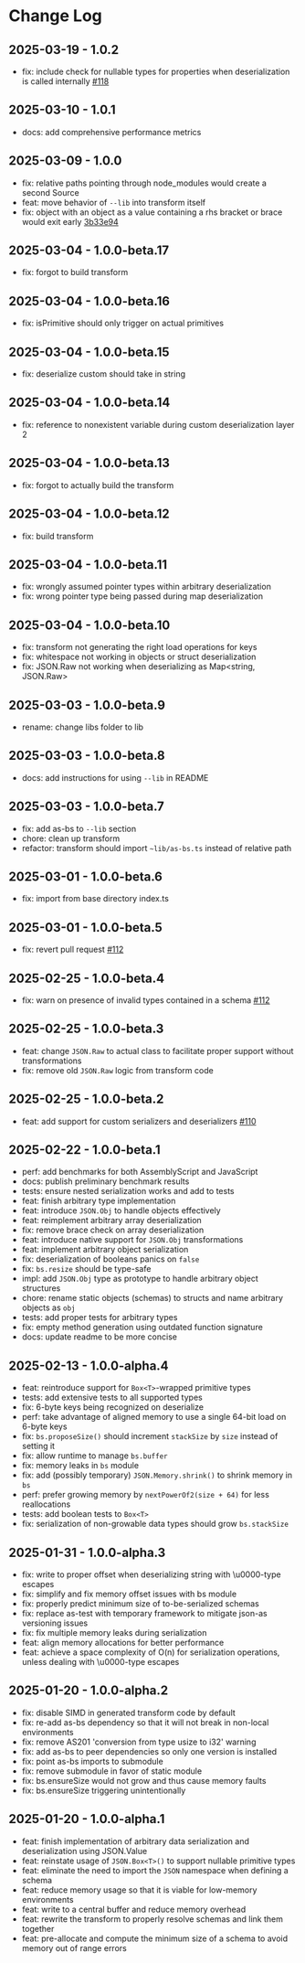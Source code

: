 # Change Log

## 2025-03-19 - 1.0.2

- fix: include check for nullable types for properties when deserialization is called internally [#118](https://github.com/JairusSW/json-as/pull/118)

## 2025-03-10 - 1.0.1

- docs: add comprehensive performance metrics

## 2025-03-09 - 1.0.0

- fix: relative paths pointing through node_modules would create a second Source
- feat: move behavior of `--lib` into transform itself
- fix: object with an object as a value containing a rhs bracket or brace would exit early [3b33e94](https://github.com/JairusSW/json-as/commit/3b33e9414dc04779d22d65272863372fcd7af4a6)

## 2025-03-04 - 1.0.0-beta.17

- fix: forgot to build transform

## 2025-03-04 - 1.0.0-beta.16

- fix: isPrimitive should only trigger on actual primitives

## 2025-03-04 - 1.0.0-beta.15

- fix: deserialize custom should take in string

## 2025-03-04 - 1.0.0-beta.14

- fix: reference to nonexistent variable during custom deserialization layer 2

## 2025-03-04 - 1.0.0-beta.13

- fix: forgot to actually build the transform

## 2025-03-04 - 1.0.0-beta.12

- fix: build transform

## 2025-03-04 - 1.0.0-beta.11

- fix: wrongly assumed pointer types within arbitrary deserialization
- fix: wrong pointer type being passed during map deserialization

## 2025-03-04 - 1.0.0-beta.10

- fix: transform not generating the right load operations for keys
- fix: whitespace not working in objects or struct deserialization
- fix: JSON.Raw not working when deserializing as Map<string, JSON.Raw>

## 2025-03-03 - 1.0.0-beta.9

- rename: change libs folder to lib

## 2025-03-03 - 1.0.0-beta.8

- docs: add instructions for using `--lib` in README

## 2025-03-03 - 1.0.0-beta.7

- fix: add as-bs to `--lib` section
- chore: clean up transform
- refactor: transform should import `~lib/as-bs.ts` instead of relative path

## 2025-03-01 - 1.0.0-beta.6

- fix: import from base directory index.ts

## 2025-03-01 - 1.0.0-beta.5

- fix: revert pull request [#112](https://github.com/JairusSW/json-as/pull/112)

## 2025-02-25 - 1.0.0-beta.4

- fix: warn on presence of invalid types contained in a schema [#112](https://github.com/JairusSW/json-as/pull/112)

## 2025-02-25 - 1.0.0-beta.3

- feat: change `JSON.Raw` to actual class to facilitate proper support without transformations
- fix: remove old `JSON.Raw` logic from transform code

## 2025-02-25 - 1.0.0-beta.2

- feat: add support for custom serializers and deserializers [#110](https://github.com/JairusSW/json-as/pull/110)

## 2025-02-22 - 1.0.0-beta.1

- perf: add benchmarks for both AssemblyScript and JavaScript
- docs: publish preliminary benchmark results
- tests: ensure nested serialization works and add to tests
- feat: finish arbitrary type implementation
- feat: introduce `JSON.Obj` to handle objects effectively
- feat: reimplement arbitrary array deserialization
- fix: remove brace check on array deserialization
- feat: introduce native support for `JSON.Obj` transformations
- feat: implement arbitrary object serialization
- fix: deserialization of booleans panics on `false`
- fix: `bs.resize` should be type-safe
- impl: add `JSON.Obj` type as prototype to handle arbitrary object structures
- chore: rename static objects (schemas) to structs and name arbitrary objects as `obj`
- tests: add proper tests for arbitrary types
- fix: empty method generation using outdated function signature
- docs: update readme to be more concise

## 2025-02-13 - 1.0.0-alpha.4

- feat: reintroduce support for `Box<T>`-wrapped primitive types
- tests: add extensive tests to all supported types
- fix: 6-byte keys being recognized on deserialize
- perf: take advantage of aligned memory to use a single 64-bit load on 6-byte keys
- fix: `bs.proposeSize()` should increment `stackSize` by `size` instead of setting it
- fix: allow runtime to manage `bs.buffer`
- fix: memory leaks in `bs` module
- fix: add (possibly temporary) `JSON.Memory.shrink()` to shrink memory in `bs`
- perf: prefer growing memory by `nextPowerOf2(size + 64)` for less reallocations
- tests: add boolean tests to `Box<T>`
- fix: serialization of non-growable data types should grow `bs.stackSize`

## 2025-01-31 - 1.0.0-alpha.3

- fix: write to proper offset when deserializing string with \u0000-type escapes
- fix: simplify and fix memory offset issues with bs module
- fix: properly predict minimum size of to-be-serialized schemas
- fix: replace as-test with temporary framework to mitigate json-as versioning issues
- fix: fix multiple memory leaks during serialization
- feat: align memory allocations for better performance
- feat: achieve a space complexity of O(n) for serialization operations, unless dealing with \u0000-type escapes

## 2025-01-20 - 1.0.0-alpha.2

- fix: disable SIMD in generated transform code by default
- fix: re-add as-bs dependency so that it will not break in non-local environments
- fix: remove AS201 'conversion from type usize to i32' warning
- fix: add as-bs to peer dependencies so only one version is installed
- fix: point as-bs imports to submodule
- fix: remove submodule in favor of static module
- fix: bs.ensureSize would not grow and thus cause memory faults
- fix: bs.ensureSize triggering unintentionally

## 2025-01-20 - 1.0.0-alpha.1

- feat: finish implementation of arbitrary data serialization and deserialization using JSON.Value
- feat: reinstate usage of `JSON.Box<T>()` to support nullable primitive types
- feat: eliminate the need to import the `JSON` namespace when defining a schema
- feat: reduce memory usage so that it is viable for low-memory environments
- feat: write to a central buffer and reduce memory overhead
- feat: rewrite the transform to properly resolve schemas and link them together
- feat: pre-allocate and compute the minimum size of a schema to avoid memory out of range errors